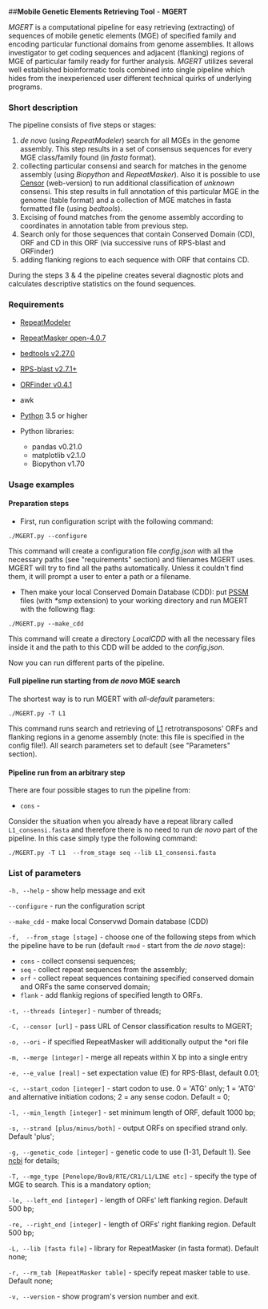 ##**Mobile Genetic Elements Retrieving Tool** - **MGERT**

*MGERT* is a computational pipeline for easy retrieving (extracting) of sequences of mobile genetic elements (MGE) of specified family and encoding particular functional domains from genome assemblies. It allows investigator to get coding sequences and adjacent (flanking) regions of MGE of particular family ready for further analysis.
*MGERT* utilizes several well established bioinformatic tools combined into single pipeline which hides from the inexperienced user different technical quirks of underlying programs.

### Short description

The pipeline consists of five steps or stages:
1. *de novo* (using *RepeatModeler*) search for all MGEs in the genome assembly. This step results in a set of consensus sequences for every MGE class/family found (in *fasta* format).
2. collecting particular consensi and search for matches in the genome assembly (using *Biopython* and *RepeatMasker*). Also it is possible to use [Censor](http://www.girinst.org/censor/) (web-version) to run additional classification of *unknown* consensi. This step results in full annotation of this particular MGE in the genome (table format) and a collection of MGE matches in fasta formatted file (using *bedtools*).
3. Excising of found matches from the genome assembly according to coordinates in annotation table from previous step.
4. Search only for those sequences that contain Conserved Domain (CD), ORF and CD in this ORF (via successive runs of RPS-blast and ORFinder)
5. adding flanking regions to each sequence with ORF that contains CD.

During the steps 3 & 4 the pipeline creates several diagnostic plots and calculates descriptive statistics on the found sequences.

### Requirements

- [RepeatModeler](http://www.repeatmasker.org/RepeatModeler/)
- [RepeatMasker  open-4.0.7](http://www.repeatmasker.org/RMDownload.html)
- [bedtools v2.27.0](http://bedtools.readthedocs.io/en/latest/)
- [RPS-blast v2.7.1+](https://www.ncbi.nlm.nih.gov/Structure/cdd/cdd_help.shtml#RPSBFtp)
- [ORFinder v0.4.1](ftp://ftp.ncbi.nlm.nih.gov/genomes/TOOLS/ORFfinder/linux-i64/)
- awk

- [Python](https://www.python.org/) 3.5 or higher
- Python libraries:
    - pandas v0.21.0
    - matplotlib v2.1.0
    - Biopython v1.70

### Usage examples


#### Preparation steps

   - First, run configuration script with the following command:

```
./MGERT.py --configure
```
This command will create a configuration file *config.json* with all the necessary paths (see "requirements" section) and filenames MGERT uses. MGERT will try to find all the paths automatically. Unless it couldn't find them, it will prompt a user to enter a path or a filename.


   - Then make your local Conserved Domain Database (CDD): put [PSSM](https://www.ncbi.nlm.nih.gov/Structure/cdd/cdd_help.shtml#CD_PSSM) files (with *\*smp* extension) to your working directory and run  MGERT with the following flag:

```
./MGERT.py --make_cdd
```
This command will create a directory *LocalCDD* with all the necessary files inside it and the path to this CDD will be added to the *config.json*.

Now you can run different parts of the pipeline.

#### Full pipeline run starting from *de novo* MGE search

The shortest way is to run MGERT with  *all-default* parameters:

```
./MGERT.py -T L1
```
This command runs search and retrieving of [L1](https://en.wikipedia.org/wiki/LINE1) retrotransposons' ORFs and flanking regions in a genome assembly (note: this file is specified in the config file!). All search parameters set to default (see "Parameters" section).

#### Pipeline run from an arbitrary step

There are four possible stages to run the pipeline from:

- `cons` -

Consider the situation when you already have a repeat library called `L1_consensi.fasta` and therefore there is no need to run *de novo* part of the pipeline. In this case simply type the following command:

```
./MGERT.py -T L1  --from_stage seq --lib L1_consensi.fasta
```

### List of parameters

`-h, --help` -  show help message and exit

`--configure` - run the configuration script

`--make_cdd` - make local Conservwd Domain database (CDD)

`-f,  --from_stage [stage]` - choose one of the following steps from which the pipeline have to be run (default `rmod` - start from the *de novo* stage):

 - `cons` - collect consensi sequences;
 - `seq` - collect repeat sequences from the assembly;
 - `orf` - collect repeat sequences containing specified conserved domain and ORFs the same conserved domain;
 - `flank` - add flankig regions of specified length to ORFs.

`-t, --threads [integer]` - number of threads;

`-C, --censor [url]` - pass URL of Censor classification results to MGERT;

`-o, --ori` - if specified RepeatMasker will additionally output the \*ori file

`-m, --merge [integer]` - merge all repeats within X bp into a single entry

`-e, --e_value [real]` - set expectation value (E) for RPS-Blast, default 0.01;

`-c, --start_codon [integer]` - start codon to use. 0 = 'ATG' only; 1 = 'ATG' and alternative initiation codons; 2 = any sense codon. Default = 0;

`-l, --min_length [integer]` - set minimum length of ORF, default 1000 bp;

`-s, --strand [plus/minus/both]` - output ORFs on specified strand only. Default 'plus';

`-g, --genetic_code [integer]` - genetic code to use (1-31, Default 1). See [ncbi](http://www.ncbi.nlm.nih.gov/Taxonomy/Utils/wprintgc.cgi) for details;

`-T, --mge_type [Penelope/BovB/RTE/CR1/L1/LINE etc]` - specify the type of MGE to search. This is a mandatory option;

`-le, --left_end [integer]` - length of ORFs' left flanking region. Default 500 bp;

`-re, --right_end [integer]` - length of ORFs' right flanking region. Default 500 bp;

`-L, --lib [fasta file]` - library for RepeatMasker (in fasta format). Default none;

`-r, --rm_tab [RepeatMasker table]` - specify repeat masker table to use. Default none;

`-v, --version` - show program's version number and exit.
